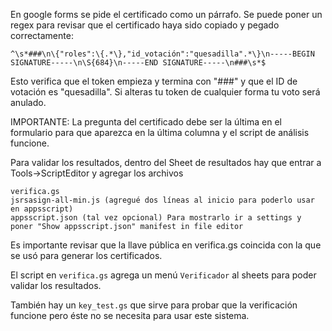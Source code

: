 En google forms se pide el certificado como un párrafo. Se puede poner un regex para revisar que el certificado haya sido copiado y pegado correctamente:

```
^\s*###\n\{"roles":\{.*\},"id_votación":"quesadilla".*\}\n-----BEGIN SIGNATURE-----\n\S{684}\n-----END SIGNATURE-----\n###\s*$
```

Esto verifica que el token empieza y termina con "###" y que el ID de votación es "quesadilla". Si alteras tu token de cualquier forma tu voto será anulado.

IMPORTANTE: La pregunta del certificado debe ser la última en el formulario para que aparezca en la última columna y el script de análisis funcione.

Para validar los resultados, dentro del Sheet de resultados hay que entrar a Tools->ScriptEditor y agregar los archivos
```
verifica.gs
jsrsasign-all-min.js (agregué dos líneas al inicio para poderlo usar en appsscript)
appsscript.json (tal vez opcional) Para mostrarlo ir a settings y poner "Show appsscript.json" manifest in file editor
```
Es importante revisar que la llave pública en verifica.gs coincida con la que se usó para generar los certificados.

El script en `verifica.gs` agrega un menú `Verificador` al sheets para poder validar los resultados.

También hay un `key_test.gs` que sirve para probar que la verificación funcione pero éste no se necesita para usar este sistema.

